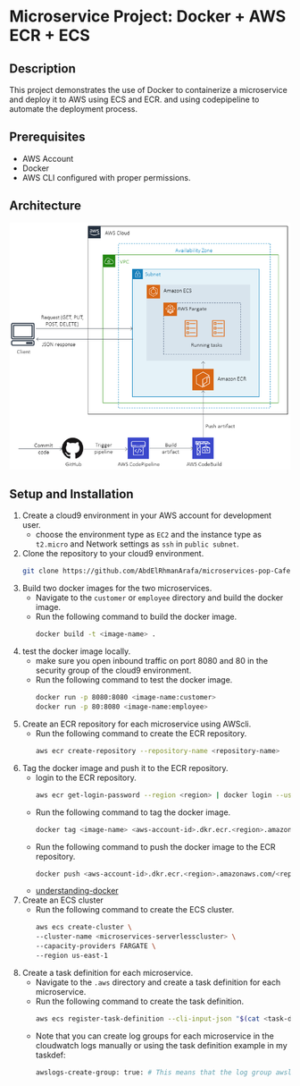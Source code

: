 # Microservice Project: Docker + AWS ECR + ECS

## Description
This project demonstrates the use of Docker to containerize a microservice and deploy it to AWS using ECS and ECR. and using codepipeline to automate the deployment process.

## Prerequisites
- AWS Account
- Docker
- AWS CLI configured with proper permissions.

## Architecture
![Architecture](https://raw.githubusercontent.com/AbdElRhmanArafa/Building-Microservices-and-a-CI-CD-Pipeline-with-AWS/44ab769a3010edc6a9db4ea0b67d4f8529255800/Docs/Architecture%20diagram.png)
## Setup and Installation
1. Create a cloud9 environment in your AWS account for development user.
    - choose the environment type as `EC2` and the instance type as `t2.micro` and  Network settings as `ssh` in `public subnet`.
2. Clone the repository to your cloud9 environment.
    ```bash
    git clone https://github.com/AbdElRhmanArafa/microservices-pop-Cafe.git
    ```
3. Build two docker images for the two microservices.
    - Navigate to the `customer` or `employee` directory and build the docker image.
    - Run the following command to build the docker image.
        ```bash
        docker build -t <image-name> .
        ```
4. test the docker image locally.
    - make sure you open inbound traffic on port 8080 and 80 in the security group of the cloud9 environment.
    - Run the following command to test the docker image.
        ```bash
        docker run -p 8080:8080 <image-name:customer>
        docker run -p 80:8080 <image-name:employee>
        ```
5. Create an ECR repository for each microservice using AWScli.
    - Run the following command to create the ECR repository.
        ```bash
        aws ecr create-repository --repository-name <repository-name>
        ```
6. Tag the docker image and push it to the ECR repository.
    - login to the ECR repository.
        ```bash
        aws ecr get-login-password --region <region> | docker login --username AWS --password-stdin <aws-account-id>.dkr.ecr.<region>.amazonaws.com
        ```
    - Run the following command to tag the docker image.
        ```bash
        docker tag <image-name> <aws-account-id>.dkr.ecr.<region>.amazonaws.com/<repository-name>:<tag>
        ```
    - Run the following command to push the docker image to the ECR repository.
        ```bash
        docker push <aws-account-id>.dkr.ecr.<region>.amazonaws.com/<repository-name>:<tag>
        ```
    - [understanding-docker](https://raw.githubusercontent.com/AbdElRhmanArafa/Building-Microservices-and-a-CI-CD-Pipeline-with-AWS/44ab769a3010edc6a9db4ea0b67d4f8529255800/Docs/Architecture%20diagram.png)
7. Create an ECS cluster
    - Run the following command to create the ECS cluster.
        ```bash
        aws ecs create-cluster \
        --cluster-name <microservices-serverlesscluster> \
        --capacity-providers FARGATE \
        --region us-east-1
        ```
8. Create a task definition for each microservice.
    - Navigate to the `.aws` directory and create a task definition for each microservice.
    - Run the following command to create the task definition.
        ```bash
        aws ecs register-task-definition --cli-input-json "$(cat <task-definition-file>)"
        ```
    - Note that you can create log groups for each microservice in the cloudwatch logs manually or using the task definition example in my taskdef: 
        ```bash
        awslogs-create-group: true: # This means that the log group awslogs-capstone will be automatically created if it doesn't exist
        ```

